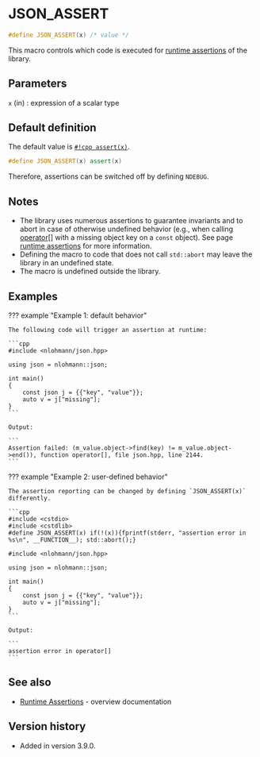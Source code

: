 # JSON_ASSERT

```cpp
#define JSON_ASSERT(x) /* value */
```

This macro controls which code is executed for [runtime assertions](../../features/assertions.md) of the library.

## Parameters

`x` (in)
:   expression of a scalar type

## Default definition

The default value is [`#!cpp assert(x)`](https://en.cppreference.com/w/cpp/error/assert).

```cpp
#define JSON_ASSERT(x) assert(x)
```

Therefore, assertions can be switched off by defining `NDEBUG`.

## Notes

- The library uses numerous assertions to guarantee invariants and to abort in case of otherwise undefined behavior
  (e.g., when calling [operator[]](../basic_json/operator%5B%5D.md) with a missing object key on a `const` object). See
  page [runtime assertions](../../features/assertions.md) for more information.
- Defining the macro to code that does not call `std::abort` may leave the library in an undefined state.
- The macro is undefined outside the library.

## Examples

??? example "Example 1: default behavior"

    The following code will trigger an assertion at runtime:

    ```cpp
    #include <nlohmann/json.hpp>
    
    using json = nlohmann::json;
    
    int main()
    {
        const json j = {{"key", "value"}};
        auto v = j["missing"];
    }
    ```

    Output:

    ```
    Assertion failed: (m_value.object->find(key) != m_value.object->end()), function operator[], file json.hpp, line 2144.
    ```

??? example "Example 2: user-defined behavior"

    The assertion reporting can be changed by defining `JSON_ASSERT(x)` differently.

    ```cpp
    #include <cstdio>
    #include <cstdlib>
    #define JSON_ASSERT(x) if(!(x)){fprintf(stderr, "assertion error in %s\n", __FUNCTION__); std::abort();}
    
    #include <nlohmann/json.hpp>
    
    using json = nlohmann::json;
    
    int main()
    {
        const json j = {{"key", "value"}};
        auto v = j["missing"];
    }
    ```

    Output:

    ```
    assertion error in operator[]
    ```

## See also

- [Runtime Assertions](../../features/assertions.md) - overview documentation

## Version history

- Added in version 3.9.0.
